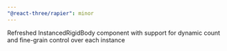 ```yaml
---
"@react-three/rapier": minor
---
```


Refreshed InstancedRigidBody component with support for dynamic count and fine-grain control over each instance
